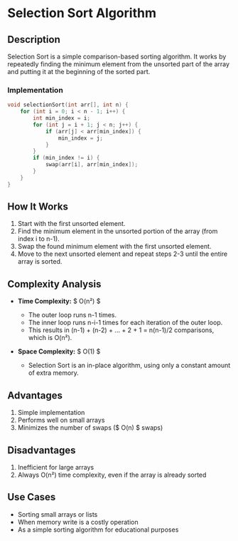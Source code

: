 # Selection Sort Algorithm

## Description

Selection Sort is a simple comparison-based sorting algorithm. It works by repeatedly finding the minimum element from the unsorted part of the array and putting it at the beginning of the sorted part.

### Implementation

```cpp
void selectionSort(int arr[], int n) {
    for (int i = 0; i < n - 1; i++) {
        int min_index = i;
        for (int j = i + 1; j < n; j++) {
            if (arr[j] < arr[min_index]) {
                min_index = j;
            }
        }
        if (min_index != i) {
            swap(arr[i], arr[min_index]);
        }
    }
}
```

## How It Works

1. Start with the first unsorted element.
2. Find the minimum element in the unsorted portion of the array (from index i to n-1).
3. Swap the found minimum element with the first unsorted element.
4. Move to the next unsorted element and repeat steps 2-3 until the entire array is sorted.

## Complexity Analysis

- **Time Complexity:** $ O(n²) $

  - The outer loop runs n-1 times.
  - The inner loop runs n-i-1 times for each iteration of the outer loop.
  - This results in (n-1) + (n-2) + ... + 2 + 1 = n(n-1)/2 comparisons, which is O(n²).

- **Space Complexity:** $ O(1) $
  - Selection Sort is an in-place algorithm, using only a constant amount of extra memory.

## Advantages

1. Simple implementation
2. Performs well on small arrays
3. Minimizes the number of swaps ($ O(n) $ swaps)

## Disadvantages

1. Inefficient for large arrays
2. Always O(n²) time complexity, even if the array is already sorted

## Use Cases

- Sorting small arrays or lists
- When memory write is a costly operation
- As a simple sorting algorithm for educational purposes
